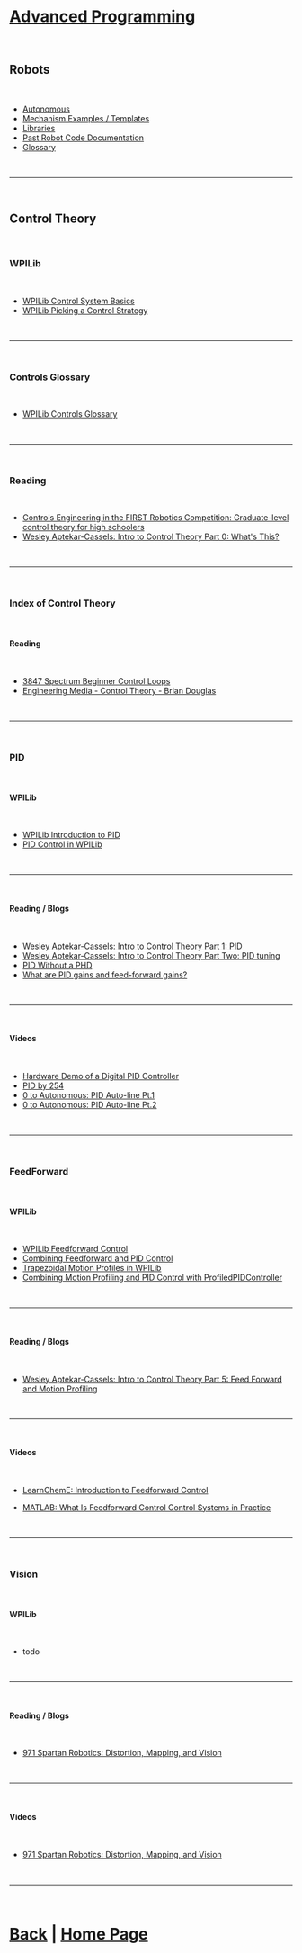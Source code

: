 # [Advanced Programming]()

<br>

## Robots

<br>

- [Autonomous](https://docs.lynkrobotics.org/auto)
- [Mechanism Examples / Templates](https://docs.lynkrobotics.org/mechanisms/)
- [Libraries](https://docs.lynkrobotics.org/libraries/)
- [Past Robot Code Documentation](https://docs.lynkrobotics.org/past/)
- [Glossary](https://docs.lynkrobotics.org/glossary/)

<br>

***

<br>

## Control Theory

<br>

### WPILib

<br>

- [WPILib Control System Basics](https://docs.wpilib.org/en/stable/docs/software/advanced-controls/introduction/control-system-basics.html)
- [WPILib Picking a Control Strategy](https://docs.wpilib.org/en/stable/docs/software/advanced-controls/introduction/picking-control-strategy.html)

<br>

***

<br>

### Controls Glossary

<br>

- [WPILib Controls Glossary](https://docs.wpilib.org/en/stable/docs/software/advanced-controls/controls-glossary.html)

<br>

***

<br>

### Reading

<br>

- [Controls Engineering in the FIRST Robotics Competition: Graduate-level control theory for high schoolers](https://file.tavsys.net/control/controls-engineering-in-frc.pdf)
- [Wesley Aptekar-Cassels: Intro to Control Theory Part 0: What's This?](https://blog.wesleyac.com/posts/intro-to-control-part-zero-whats-this)

<br>

***

<br>

### Index of Control Theory

<br>

#### Reading

<br>

- [3847 Spectrum Beginner Control Loops](https://docs.google.com/presentation/d/1Z3H8fjxVSJSIoAv1C09J7CEWDGmV66ZCOXEI1wKS23w/edit?usp=sharing)
- [Engineering Media - Control Theory - Brian Douglas](https://engineeringmedia.com/)

<br>

***

<br>

### PID

<br>

#### WPILib

<br>

- [WPILib Introduction to PID](https://docs.wpilib.org/en/stable/docs/software/advanced-controls/introduction/introduction-to-pid.html)
- [PID Control in WPILib](https://docs.wpilib.org/en/stable/docs/software/advanced-controls/controllers/pidcontroller.html)

<br>

***

<br>

#### Reading / Blogs

<br>

- [Wesley Aptekar-Cassels: Intro to Control Theory Part 1: PID](https://blog.wesleyac.com/posts/intro-to-control-part-one-pid)
- [Wesley Aptekar-Cassels: Intro to Control Theory Part Two: PID tuning](https://blog.wesleyac.com/posts/intro-to-control-part-two-pid-tuning)
- [PID Without a PHD](https://drive.google.com/file/d/0B8Oix1YVtSZgUW1sd3dOOFVzdXc/view?resourcekey=0-fY1n3GWPrgTzNxLW-5g97w)
- [What are PID gains and feed-forward gains?](https://www.motioncontroltips.com/faq-what-are-pid-gains-and-feed-forward-gains/)

<br>

***

<br>

#### Videos

<br>

- [Hardware Demo of a Digital PID Controller](https://www.youtube.com/watch?v=fusr9eTceEo)
- [PID by 254](https://www.youtube.com/watch?v=pTuPhJ0DJB8)
- [0 to Autonomous: PID Auto-line Pt.1](https://youtu.be/jIKBWO7ps0w)
- [0 to Autonomous: PID Auto-line Pt.2](https://youtu.be/Z24fSBVJeGs)

<br>

***

<br>

### FeedForward

<br>

#### WPILib

<br>

- [WPILib Feedforward Control](https://docs.wpilib.org/en/stable/docs/software/advanced-controls/controllers/feedforward.html)
- [Combining Feedforward and PID Control](https://docs.wpilib.org/en/stable/docs/software/advanced-controls/controllers/combining-feedforward-feedback.html)
- [Trapezoidal Motion Profiles in WPILib](https://docs.wpilib.org/en/stable/docs/software/advanced-controls/controllers/trapezoidal-profiles.html)
- [Combining Motion Profiling and PID Control with ProfiledPIDController](https://docs.wpilib.org/en/stable/docs/software/advanced-controls/controllers/profiled-pidcontroller.html)

<br>

***

<br>

#### Reading / Blogs

<br>

- [Wesley Aptekar-Cassels: Intro to Control Theory Part 5: Feed Forward and Motion Profiling](https://blog.wesleyac.com/posts/intro-to-control-part-five-feedforward-motion-profiling)

<br>

***

<br>

#### Videos

<br>

- [LearnChemE: Introduction to Feedforward Control](https://www.youtube.com/watch?v=OZsIXaSaW7g)

- [MATLAB: What Is Feedforward Control Control Systems in Practice](https://www.youtube.com/watch?v=FW_ay7K4jPE)

<br>

***

<br>

### Vision

<br>

#### WPILib

<br>

- todo

<br>

***

<br>

#### Reading / Blogs

<br>

- [971 Spartan Robotics: Distortion, Mapping, and Vision](https://docs.google.com/presentation/d/1pIXrXb_jm4eeUZMu_UsEyszuM3a0ctF-xCKt0XsVtCw/edit#slide=id.p)

<br>

***

<br>

#### Videos

<br>

- [971 Spartan Robotics: Distortion, Mapping, and Vision](https://www.youtube.com/watch?v=cPaa6apv0m4)

<br>

***

<br>

# [Back](https://docs.lynkrobotics.org/programming/) | [Home Page](https://docs.lynkrobotics.org/)
